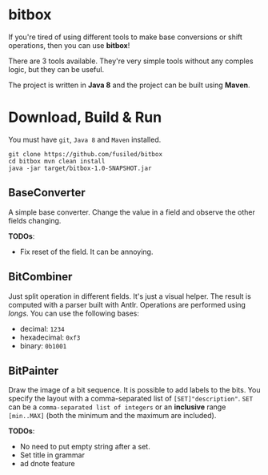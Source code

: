 # bitbox

If you're tired of using different tools to make base conversions or 
shift operations, then you can use **bitbox**!

There are 3 tools available. 
They're very simple tools without any comples logic, but they can be useful.

The project is written in **Java 8** and the project can be built using **Maven**.

# Download, Build & Run

You must have `git`, `Java 8` and `Maven` installed.

```
git clone https://github.com/fusiled/bitbox
cd bitbox mvn clean install
java -jar target/bitbox-1.0-SNAPSHOT.jar
``` 


## BaseConverter

A simple base converter. Change the value in a field and observe the 
other fields changing.

**TODOs**:

* Fix reset of the field. It can be annoying.

## BitCombiner

Just split operation in different fields. It's just a visual helper. The 
result is computed with a parser built with Antlr. Operations are performed using *longs*.
You can use the following bases:

* decimal: `1234`
* hexadecimal: `0xf3`
* binary: `0b1001`

## BitPainter

Draw the image of a bit sequence. It is possible to add labels to the bits.
You specify the layout with a comma-separated list of `[SET]"description"`.
`SET` can be a `comma-separated list of integers` or an **inclusive** range `[min..MAX]` (both the minimum and the
maximum are included).

**TODOs**:

* No need to put empty string after a set.
* Set title in grammar
* ad dnote feature

